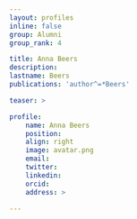 ```yaml
---
layout: profiles
inline: false
group: Alumni
group_rank: 4

title: Anna Beers
description: 
lastname: Beers
publications: 'author^=*Beers'

teaser: >

profile:
    name: Anna Beers
    position: 
    align: right
    image: avatar.png
    email: 
    twitter: 
    linkedin: 
    orcid: 
    address: >

---
```


